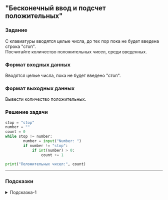## "Бесконечный ввод и подсчет положительных"

### Задание

С клавиатуры вводятся целые числа, до тех пор пока не будет введена строка "стоп". \
Посчитайте количество положительных чисел, среди введенных.

### Формат входных данных

Вводятся целые числа, пока не будет введено "стоп".

### Формат выходных данных

Вывести количество положительных.

### Решение задачи

```python
stop = "stop"
number = ""
count = 0
while stop != number:
        number = input("Number: ")
        if number != "stop":
            if int(number) > 0:
                count += 1

print("Положительных чисел:", count)
```

---

### Подсказки

<details>
<summary>Подсказка-1</summary>
Смотри пример "Выполнение цикла пока не будет введено нужное значение"
</details>
